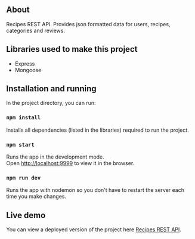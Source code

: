 ## About

Recipes REST API. Provides json formatted data for users, recipes, categories and reviews.

## Libraries used to make this project

- Express
- Mongoose

## Installation and running

In the project directory, you can run:

### `npm install`

Installs all dependencies (listed in the libraries) required to run the project.

### `npm start`

Runs the app in the development mode.<br />
Open [http://localhost:9999](http://localhost:9999) to view it in the browser.

### `npm run dev`

Runs the app with nodemon so you don't have to restart the server each time you make changes.

## Live demo

You can view a deployed version of the project here [Recipes REST API](https://recipes-nodejs-rest-api.herokuapp.com/api/recipe).
